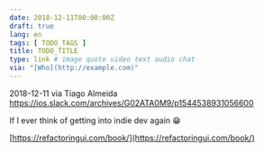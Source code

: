 ```yaml
---
date: 2018-12-11T00:00:00Z
draft: true
lang: en
tags: [ TODO_TAGS ]
title: TODO_TITLE
type: link # image quote video text audio chat
via: "[Who](http://example.com)"
---
```



2018-12-11 via Tiago Almeida
https://ios.slack.com/archives/G02ATA0M9/p1544538931056600

If I ever think of getting into indie dev again 😁

[https://refactoringui.com/book/](https://refactoringui.com/book/)

